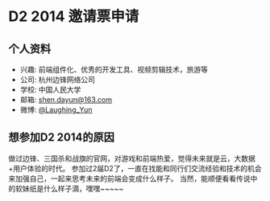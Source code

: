 # D2 2014 邀请票申请

## 个人资料

- 兴趣: 前端组件化、优秀的开发工具、视频剪辑技术，旅游等
- 公司: 杭州边锋网络公司
- 学校: 中国人民大学
- 邮箱: shen.dayun@163.com 
- 微博: [@Laughing_Yun](http://weibo.com/laughingyun)

## 想参加D2 2014的原因

做过边锋、三国杀和战旗的官网，对游戏和前端热爱，觉得未来就是云，大数据+用户体验的时代。
参加过2届D2了，一直在找能和同行们交流经验和技术的机会来加强自己，一起来思考未来的前端会变成什么样子。
当然，能顺便看看传说中的软妹纸是什么样子滴，嘿嘿~~~~~
